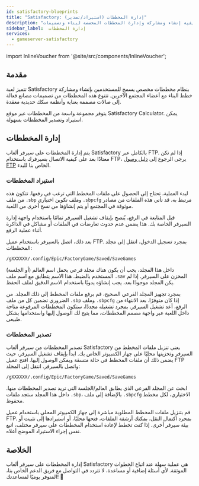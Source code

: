 ```yaml
---
id: satisfactory-blueprints
title: "Satisfactory: إدارة المخططات (استيراد/تصدير)"
description: "اكتشف كيفية إنشاء ومشاركة وإدارة المخططات المخصصة لبناء وتصميمات Satisfactory بكفاءة → تعلّم المزيد الآن"
sidebar_label:  إدارة المخططات
services:
  - gameserver-satisfactory
---
```


import InlineVoucher from '@site/src/components/InlineVoucher';

## مقدمة

تتميز لعبة Satisfactory بنظام مخططات مخصص يسمح للمستخدمين بإنشاء ومشاركة خطط البناء مع أعضاء المجتمع الآخرين. تتنوع هذه المخططات من تصميمات مصانع فعالة إلى صالات مصممة بعناية وأنظمة سكك حديدية معقدة.

يتوفر مجموعة واسعة من المخططات عبر موقع Satisfactory Calculator. يمكن استيراد وتصدير المخططات بسهولة.

<InlineVoucher />

## إدارة المخططات

يتم إدارة المخططات على سيرفر ألعاب Satisfactory بالكامل عبر FTP. إذا لم تكن معتادًا بعد على كيفية الاتصال بسيرفرك باستخدام FTP، يرجى الرجوع إلى [دليل وصول FTP](gameserver-ftpaccess.md) الخاص بنا للبدء.

### استيراد المخططات
لبدء العملية، تحتاج إلى الحصول على ملفات المخطط التي ترغب في رفعها. تتكون هذه من ملف `.sbp` وملف تكوين اختياري `.sbpcfg` مرتبط به. قد تأتي هذه الملفات من مصادر موثوقة في المجتمع أو يتم إنشاؤها من نسخ أخرى من اللعبة.

قبل المتابعة في الرفع، يُنصح بإيقاف تشغيل السيرفر تمامًا باستخدام واجهة إدارة السيرفر الخاصة بك. هذا يضمن عدم حدوث تعارضات في الملفات أو مشاكل في الذاكرة أثناء عملية الرفع.

بعد ذلك، اتصل بالسيرفر باستخدام عميل FTP. بمجرد تسجيل الدخول، انتقل إلى مجلد المخططات:

 ```
 /gXXXXXX/.config/Epic/FactoryGame/Saved/SaveGames
 ```

داخل هذا المجلد، يجب أن يكون هناك مجلد فرعي يحمل اسم العالم (أو الجلسة) المستخدم بالضبط. هذا الاسم يتطابق مع اسم ملف `.sav` المخزن على السيرفر. إذا لم يكن المجلد موجودًا بعد، يجب إنشاؤه يدويًا باستخدام الاسم الدقيق لملف الحفظ.

بمجرد تجهيز المجلد الفرعي الصحيح، قم برفع ملفات المخطط إلى ذلك المجلد. من الضروري تضمين كل من ملف `.sbp` وملف `.sbpcfg` إذا كان متوفرًا. بعد الانتهاء من الرفع، أعد تشغيل السيرفر. بمجرد تشغيله مجددًا، ستكون المخططات المرفوعة متاحة داخل اللعبة عبر واجهة مصمم المخططات، مما يتيح لك الوصول إليها واستخدامها بشكل طبيعي.

### تصدير المخططات

تصدير المخططات من سيرفر ألعاب Satisfactory يعني تنزيل ملفات المخطط من السيرفر وتخزينها محليًا على جهاز الكمبيوتر الخاص بك. ابدأ بإيقاف تشغيل السيرفر، حيث يضمن ذلك أن ملفات المخطط في حالة متسقة ويمكن الوصول إليها. افتح عميل FTP واتصل بالسيرفر. انتقل إلى المجلد:

````
/gXXXXXX/.config/Epic/FactoryGame/Saved/SaveGames
````

ابحث عن المجلد الفرعي الذي يطابق العالم/الجلسة التي تريد تصدير المخططات منها. داخل هذا المجلد ستجد ملفات `.sbp`، بالإضافة إلى ملف `.sbpcfg` الاختياري، لكل مخطط محفوظ.

قم بتنزيل ملفات المخطط المطلوبة مباشرة إلى جهاز الكمبيوتر المحلي باستخدام عميل FTP. بمجرد اكتمال النقل، يمكنك أرشفة الملفات، فتحها محليًا، أو استيرادها إلى تثبيت أو بيئة سيرفر أخرى. إذا كنت تخطط لإعادة استخدام المخططات على سيرفر مختلف، اتبع نفس إجراء الاستيراد الموضح أعلاه.

## الخلاصة

إدارة المخططات على سيرفر ألعاب Satisfactory هي عملية سهلة عند اتباع الخطوات الموثقة. لأي أسئلة إضافية أو مساعدة، لا تتردد في التواصل مع فريق الدعم الخاص بنا، المتوفر يوميًا لمساعدتك! 🙂


<InlineVoucher />